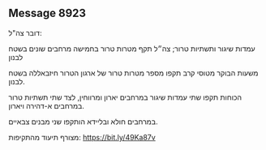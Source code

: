 ## Message 8923

דובר צה"ל:

עמדות שיגור ותשתיות טרור; צה״ל תקף מטרות טרור בחמישה מרחבים שונים בשטח לבנון

משעות הבוקר מטוסי קרב תקפו מספר מטרות טרור של ארגון הטרור חיזבאללה בשטח לבנון.

הכוחות תקפו שתי עמדות שיגור במרחבים יארון ומרווחין, לצד שתי תשתיות טרור במרחבים א-דהירה ויארון.

במרחבים חולא ובליידא הותקפו שני מבנים צבאיים.

מצורף תיעוד מהתקיפות: https://bit.ly/49Ka87v

